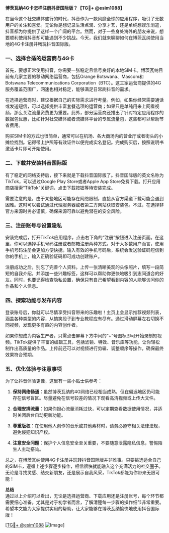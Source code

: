 **博茨瓦纳4G卡怎样注册抖音国际版？【TG💪+ @esim1088】**

在当今这个社交媒体盛行的时代，抖音作为一款风靡全球的应用程序，吸引了无数用户的关注和喜爱。无论你是想记录生活点滴、分享才艺，还是单纯想娱乐消遣，抖音都为你提供了这样一个广阔的平台。然而，对于一些身处海外的朋友来说，想要顺利使用抖音却可能遇到不少挑战。今天，我们就来聊聊如何在博茨瓦纳使用当地的4G卡注册并畅玩抖音国际版。

### 一、选择合适的运营商与4G卡

首先，要想正常使用抖音，你需要一张稳定且信号良好的本地SIM卡。博茨瓦纳目前有几家主要的移动网络运营商，包括Orange Botswana、Mascom和Botswana Telecommunications Corporation（BTC）。这三家运营商提供的4G服务覆盖范围广，网速也相对稳定，能够满足日常刷抖音的需求。

在选择运营商时，建议根据自己的实际需求进行考量。例如，如果你经常需要通话或发送短信，可以选择提供丰富套餐选项的运营商；如果只是单纯用来上网看视频，那么关注流量资费更为重要。此外，部分运营商还推出了针对特定应用程序的数据包优惠，比如针对社交媒体或者流媒体平台的专属流量包，这些都可以帮助节省费用。

购买SIM卡的方式也很简单，通常可以在机场、各大商场内的营业厅或者街头的小摊位找到。记得带上护照等有效证件以便完成实名登记。完成购买后，按照说明书激活卡片即可开始使用。

### 二、下载并安装抖音国际版

有了稳定的网络支持后，接下来就是下载抖音国际版了。抖音国际版的英文名称为TikTok，可以通过Google Play Store或者Apple App Store免费下载。打开应用商店搜索“TikTok”关键词，点击下载按钮等待安装完成。

需要注意的是，由于某些地区可能存在网络限制，直接从官方渠道下载可能会遇到困难。这时可以尝试通过代理服务器或者第三方网站获取安装包。不过，在选择非官方来源时务必谨慎，确保来源可靠以避免潜在的安全风险。

### 三、注册账号与设置隐私

安装完成后，打开TikTok应用程序，点击右下角的“注册”按钮进入注册页面。在这里，你可以选择手机号码注册或者邮箱注册两种方式。对于大多数用户而言，使用手机号码注册会更加方便快捷。输入有效的手机号码后，系统会发送验证码短信到你的手机上，输入正确验证码即可成功创建账户。

注册成功之后，别忘了完善个人资料。上传一张清晰美观的头像照片，填写一段简短的自我介绍，并添加一些兴趣标签，这样可以帮助你更快地吸引到志同道合的好友。同时，也要记得检查隐私设置，确保只有自己希望看到内容的人能够访问你的作品和个人信息。

### 四、探索功能与发布内容

登录账号后，你就可以尽情享受抖音带来的乐趣啦！主页上会显示推荐视频列表，涵盖各种类型的内容，从搞笑段子到专业教程应有尽有。通过滑动屏幕左右切换不同视频，发现更多有趣的内容创作者。

如果你想成为内容生产者，只需点击屏幕下方中间的“+”号图标即可开始录制短视频。TikTok提供了丰富的编辑工具，包括滤镜、特效、音乐库等功能，让你轻松制作出高质量的作品。上传前还可以对视频进行剪辑、调整顺序等操作，确保最终效果符合预期。

### 五、优化体验与注意事项

为了让抖音体验更佳，这里有一些小贴士供参考：

1. **保持网络畅通**：虽然博茨瓦纳的4G网络已经相当成熟，但在偏远地区仍可能存在信号盲区。尽量避免在信号较差的情况下观看高清视频或上传大文件。
   
2. **合理安排流量**：如果你担心流量消耗过快，可以定期查看数据使用情况，并适时关闭后台自动更新功能。
   
3. **尊重版权**：在使用他人创作的音乐或其他素材时，请务必遵守相关法律法规，避免侵犯知识产权。

4. **注意安全问题**：保护个人信息安全至关重要，不要随意泄露隐私信息，警惕陌生人主动搭讪。

总之，在博茨瓦纳使用4G卡注册并玩转抖音国际版并非难事。只要挑选适合自己的SIM卡，遵循上述步骤逐步操作，相信很快就能融入这个充满活力的社交圈子。无论是寻找灵感、结交新朋友，还是展示自我风采，TikTok都能为你带来无限可能！

**总结**  
通过以上介绍可以看出，无论是选择运营商、下载应用还是注册账号，每个环节都需要细心准备。尤其是对于初学者而言，了解清楚每一步骤的操作细节非常重要。希望本文能为大家提供实用的帮助，让大家能够在博茨瓦纳愉快地使用抖音国际版！

[[TG💪+ @esim1088](https://t.me/s/esim1088) ![Image](https://i.postimg.cc/4NQfJmqS/Snipaste-2025-05-13-00-14-12.png)]